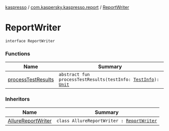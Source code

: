[kaspresso](../../index.md) / [com.kaspersky.kaspresso.report](../index.md) / [ReportWriter](./index.md)

# ReportWriter

`interface ReportWriter`

### Functions

| Name | Summary |
|---|---|
| [processTestResults](process-test-results.md) | `abstract fun processTestResults(testInfo: `[`TestInfo`](../../com.kaspersky.kaspresso.testcases.models.info/-test-info/index.md)`): `[`Unit`](https://kotlinlang.org/api/latest/jvm/stdlib/kotlin/-unit/index.html) |

### Inheritors

| Name | Summary |
|---|---|
| [AllureReportWriter](../../com.kaspersky.kaspresso.report.impl/-allure-report-writer/index.md) | `class AllureReportWriter : `[`ReportWriter`](./index.md) |
